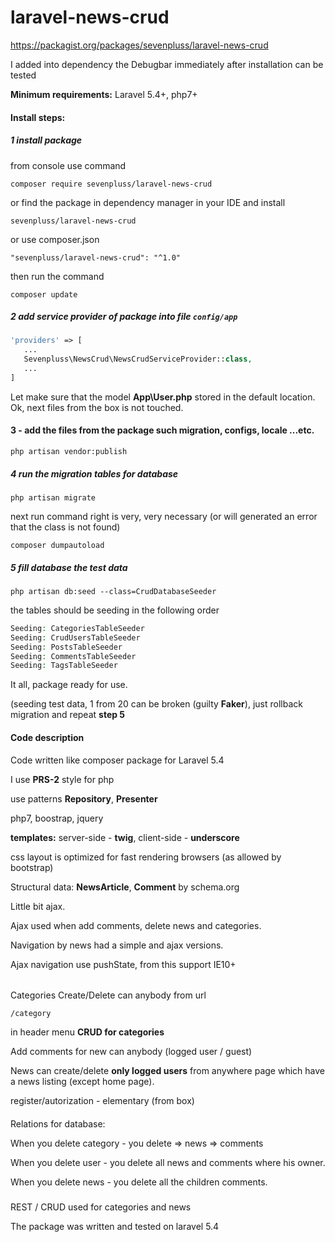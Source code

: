 # laravel-news-crud

https://packagist.org/packages/sevenpluss/laravel-news-crud

I added into dependency the Debugbar immediately after installation can be tested

__Minimum requirements:__ Laravel 5.4+, php7+

#### Install steps:

##### 1  install package

from console use command

```shell
composer require sevenpluss/laravel-news-crud
```

or find the package in dependency manager in your IDE and install

```shell
sevenpluss/laravel-news-crud
```

or use composer.json

```shell
"sevenpluss/laravel-news-crud": "^1.0"
```
then run the command 

```shell
composer update
```

##### 2 add service provider of package into file `config/app`

```php
'providers' => [
   ...
   Sevenpluss\NewsCrud\NewsCrudServiceProvider::class,
   ...
]
```

Let make sure that the model __App\User.php__ stored in the default location.
Ok, next files from the box is not touched.


#### 3 - add the files from the package such migration, configs, locale ...etc.

```shell
php artisan vendor:publish
```

##### 4 run the migration tables for database 

```shell
php artisan migrate 
```

next run command right is very, very necessary (or will generated an error that the class is not found)
```
composer dumpautoload
```

##### 5 fill database the test data

```shell
php artisan db:seed --class=CrudDatabaseSeeder
```

the tables should be seeding in the following order
```php
Seeding: CategoriesTableSeeder
Seeding: CrudUsersTableSeeder
Seeding: PostsTableSeeder
Seeding: CommentsTableSeeder
Seeding: TagsTableSeeder
```

It all, package ready for use.

(seeding test data, 1 from 20 can be broken (guilty __Faker__), just rollback migration and repeat __step 5__


#### Code description

Code written like composer package for Laravel 5.4

I use __PRS-2__ style for php

use patterns __Repository__, __Presenter__

php7, boostrap, jquery

__templates:__
server-side - __twig__, 
client-side - __underscore__

css layout is optimized for fast rendering browsers (as allowed by bootstrap)

Structural data: __NewsArticle__, __Comment__ by schema.org

Little bit ajax. 

Ajax used when add comments, delete news and categories.

Navigation by news had a simple and ajax versions.

Ajax navigation use pushState, from this support IE10+

######

Categories Create/Delete can anybody from url  
```
/category 
```
in header menu __CRUD for categories__

Add comments for new can anybody (logged user / guest)

News can create/delete __only logged users__ from anywhere page which have a news listing (except home page).

register/autorization - elementary (from box)

####

Relations for database:

When you delete category - you delete => news => comments

When you delete user - you delete all news and comments where his owner.

When you delete news - you delete all the children comments.

#####

REST / CRUD used for categories and news

The package was written and tested on laravel 5.4
